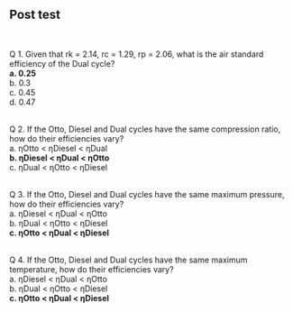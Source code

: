 ## Post test
<br>

Q 1. Given that rk = 2.14, rc = 1.29, rp = 2.06, what is the air standard efficiency of the Dual cycle?<br>
<b>a. 0.25</b><br>
b. 0.3<br>
c. 0.45<br>
d. 0.47<br><br>


Q 2. If the Otto, Diesel and Dual cycles have the same compression ratio, how do their efficiencies vary?<br>
a. ηOtto < ηDiesel < ηDual<br>
<b>b. ηDiesel < ηDual < ηOtto</b><br>
c. ηDual < ηOtto < ηDiesel<br><br>


Q 3. If the Otto, Diesel and Dual cycles have the same maximum pressure, how do their efficiencies vary?<br>
a. ηDiesel < ηDual < ηOtto<br>
b. ηDual < ηOtto < ηDiesel<br>
<b>c. ηOtto < ηDual < ηDiesel</b><br><br>


Q 4. If the Otto, Diesel and Dual cycles have the same maximum temperature, how do their efficiencies vary?<br>
a. ηDiesel < ηDual < ηOtto<br>
b. ηDual < ηOtto < ηDiesel<br>
<b>c. ηOtto < ηDual < ηDiesel</b><br><br>
